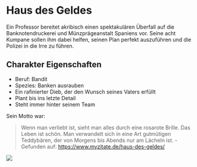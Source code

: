 # Haus des Geldes

Ein Professor bereitet akribisch einen spektakulären Überfall auf die Banknotendruckerei und Münzprägeanstalt Spaniens vor. Seine acht Kumpane sollen ihm dabei helfen, seinen Plan perfekt auszuführen und die Polizei in die Irre zu führen.

## Charakter Eigenschaften

* Beruf: Bandit
* Spezies: Banken ausrauben
* Ein rafinierter Dieb, der den Wunsch seines Vaters erfüllt
* Plant bis ins letzte Detail
* Steht immer hinter seinem Team

Sein Motto war:
> Wenn man verliebt ist, sieht man alles durch eine rosarote Brille. Das Leben ist schön. 
> Man verwandelt sich in eine Art gutmütigen Teddybären, der von Morgens bis Abends nur am Lächeln ist. - Gefunden auf: https://www.myzitate.de/haus-des-geldes/


<img src="https://cdn.pixabay.com/photo/2016/02/19/10/48/necktie-1209416_1280.jpg"/>